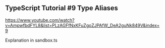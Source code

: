## TypeScript Tutorial #9 Type Aliases

https://www.youtube.com/watch?v=AmpwfbdFYL8&list=PLzAGFfNxKFuZgoZJPAfW_DeA2guNk849V&index=9

Explanation in sandbox.ts
